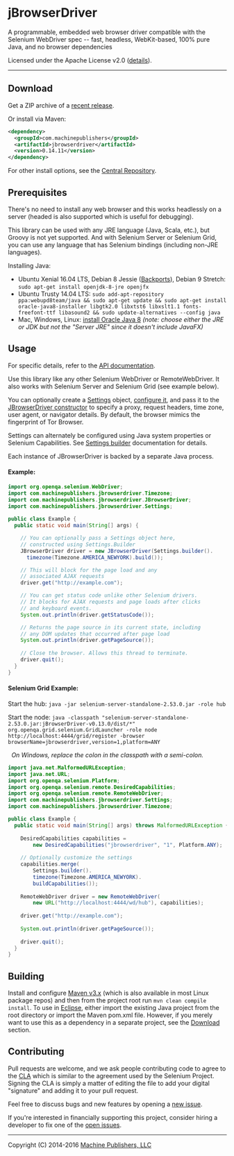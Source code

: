 # jBrowserDriver
A programmable, embedded web browser driver compatible with the Selenium WebDriver spec -- fast, headless, WebKit-based, 100% pure Java, and no browser dependencies

Licensed under the Apache License v2.0 ([details](https://raw.githubusercontent.com/MachinePublishers/jBrowserDriver/master/LICENSE)).

- - -

## Download
Get a ZIP archive of a [recent release](https://github.com/MachinePublishers/jBrowserDriver/releases/latest).

Or install via Maven:
```xml
<dependency>
  <groupId>com.machinepublishers</groupId>
  <artifactId>jbrowserdriver</artifactId>
  <version>0.14.11</version>
</dependency>
```
For other install options, see the [Central Repository](http://search.maven.org/#artifactdetails|com.machinepublishers|jbrowserdriver|0.14.11|jar).

## Prerequisites
There's no need to install any web browser and this works headlessly on a server (headed is also supported which is useful for debugging).

This library can be used with any JRE language (Java, Scala, etc.), but Groovy is not yet supported. And with Selenium Server or Selenium Grid, you can use any language that has Selenium bindings (including non-JRE languages).

Installing Java:
 * Ubuntu Xenial 16.04 LTS, Debian 8 Jessie ([Backports](https://backports.debian.org/Instructions/#index2h2)), Debian 9 Stretch: `sudo apt-get install openjdk-8-jre openjfx`
 * Ubuntu Trusty 14.04 LTS: `sudo add-apt-repository ppa:webupd8team/java && sudo apt-get update && sudo apt-get install oracle-java8-installer libgtk2.0 libxtst6 libxslt1.1 fonts-freefont-ttf libasound2 && sudo update-alternatives --config java`
 * Mac, Windows, Linux: [install Oracle Java 8](http://www.oracle.com/technetwork/java/javase/downloads/index.html) *(note: choose either the JRE or JDK but not the "Server JRE" since it doesn't include JavaFX)*

## Usage
For specific details, refer to the [API documentation](http://machinepublishers.github.io/jBrowserDriver/).

Use this library like any other Selenium WebDriver or RemoteWebDriver. It also works with Selenium Server and Selenium Grid (see example below).

You can optionally create a [Settings](http://machinepublishers.github.io/jBrowserDriver/com/machinepublishers/jbrowserdriver/Settings.html) object, [configure it](http://machinepublishers.github.io/jBrowserDriver/com/machinepublishers/jbrowserdriver/Settings.Builder.html), and pass it to the [JBrowserDriver constructor](http://machinepublishers.github.io/jBrowserDriver/com/machinepublishers/jbrowserdriver/JBrowserDriver.html#JBrowserDriver-com.machinepublishers.jbrowserdriver.Settings-) to specify a proxy, request headers, time zone, user agent, or navigator details. By default, the browser mimics the fingerprint of Tor Browser.

Settings can alternately be configured using Java system properties or Selenium Capabilities. See [Settings builder](http://machinepublishers.github.io/jBrowserDriver/com/machinepublishers/jbrowserdriver/Settings.Builder.html) documentation for details.

Each instance of JBrowserDriver is backed by a separate Java process.

#### Example:
```java
import org.openqa.selenium.WebDriver;
import com.machinepublishers.jbrowserdriver.Timezone;
import com.machinepublishers.jbrowserdriver.JBrowserDriver;
import com.machinepublishers.jbrowserdriver.Settings;
    
public class Example {
  public static void main(String[] args) {

    // You can optionally pass a Settings object here,
    // constructed using Settings.Builder
    JBrowserDriver driver = new JBrowserDriver(Settings.builder().
      timezone(Timezone.AMERICA_NEWYORK).build());

    // This will block for the page load and any
    // associated AJAX requests
    driver.get("http://example.com");

    // You can get status code unlike other Selenium drivers.
    // It blocks for AJAX requests and page loads after clicks 
    // and keyboard events.
    System.out.println(driver.getStatusCode());

    // Returns the page source in its current state, including
    // any DOM updates that occurred after page load
    System.out.println(driver.getPageSource());
    
    // Close the browser. Allows this thread to terminate.
    driver.quit();
  }
}
```

#### Selenium Grid Example:

Start the hub: `java -jar selenium-server-standalone-2.53.0.jar -role hub`

Start the node: `java -classpath "selenium-server-standalone-2.53.0.jar:jBrowserDriver-v0.13.0/dist/*" org.openqa.grid.selenium.GridLauncher -role node http://localhost:4444/grid/register -browser browserName=jbrowserdriver,version=1,platform=ANY`

&nbsp;&nbsp;*On Windows, replace the colon in the classpath with a semi-colon.*

```java
import java.net.MalformedURLException;
import java.net.URL;
import org.openqa.selenium.Platform;
import org.openqa.selenium.remote.DesiredCapabilities;
import org.openqa.selenium.remote.RemoteWebDriver;
import com.machinepublishers.jbrowserdriver.Settings;
import com.machinepublishers.jbrowserdriver.Timezone;

public class Example {
  public static void main(String[] args) throws MalformedURLException {
  
    DesiredCapabilities capabilities = 
        new DesiredCapabilities("jbrowserdriver", "1", Platform.ANY);
    
    // Optionally customize the settings
    capabilities.merge(
        Settings.builder().
        timezone(Timezone.AMERICA_NEWYORK).
        buildCapabilities());
    
    RemoteWebDriver driver = new RemoteWebDriver(
        new URL("http://localhost:4444/wd/hub"), capabilities);
    
    driver.get("http://example.com");
    
    System.out.println(driver.getPageSource());
    
    driver.quit();
  }
}
```



## Building
Install and configure [Maven v3.x](https://maven.apache.org/download.cgi) (which is also available in most Linux package repos) and then from the project root run `mvn clean compile install`. To use in [Eclipse](http://www.eclipse.org/downloads/), either import the existing Java project from the root directory or import the Maven pom.xml file. However, if you merely want to use this as a dependency in a separate project, see the [Download](https://github.com/MachinePublishers/jBrowserDriver#download) section.

## Contributing
Pull requests are welcome, and we ask people contributing code to agree to the [CLA](https://github.com/MachinePublishers/jBrowserDriver/blob/master/CLA-rev2-digital.txt) which is similar to the agreement used by the Selenium Project. Signing the CLA is simply a matter of editing the file to add your digital "signature" and adding it to your pull request.

Feel free to discuss bugs and new features by opening a [new issue](https://github.com/MachinePublishers/jBrowserDriver/issues/new).

If you're interested in financially supporting this project, consider hiring a developer to fix one of the [open issues](https://github.com/machinepublishers/jbrowserdriver/issues).

- - -

Copyright (C) 2014-2016 [Machine Publishers, LLC](https://machinepublishers.com)
